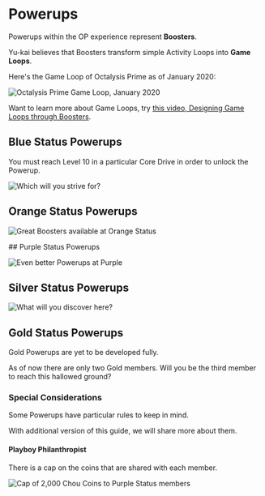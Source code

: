 # Powerups

Powerups within the OP experience represent **Boosters**. 

Yu-kai believes that Boosters transform simple Activity Loops into **Game Loops**.

Here's the Game Loop of Octalysis Prime as of January 2020:

![Octalysis Prime Game Loop, January 2020](/resources/gameloop2020.png)

Want to learn more about Game Loops, try [this video, Designing Game Loops through Boosters](https://island.octalysisprime.com/#!/gameful-design/lessons/Gameful%20Design%20Fundamentals/278928240).

## Blue Status Powerups

You must reach Level 10 in a particular Core Drive in order to unlock the Powerup.

![Which will you strive for?](/resources/bluestatus.png)

## Orange Status Powerups

![Great Boosters available at Orange Status](/resources/orangestatus.png)

## Purple Status Powerups

![Even better Powerups at Purple](/resources/purplestatus.png)

## Silver Status Powerups

![What will you discover here?](/resources/silverstatus.png)

## Gold Status Powerups

Gold Powerups are yet to be developed fully. 

As of now there are only two Gold members. Will you be the third member to reach this hallowed ground?

### Special Considerations

Some Powerups have particular rules to keep in mind. 

With additional version of this guide, we will share more about them. 

#### Playboy Philanthropist

There is a cap on the coins that are shared with each member. 

![Cap of 2,000 Chou Coins to Purple Status members](/resources/playboycap.png)

